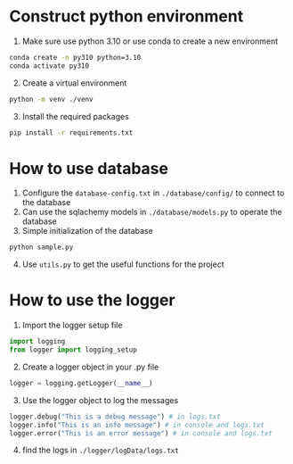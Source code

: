 # Construct python environment
1. Make sure use python 3.10 or use conda to create a new environment
```bash
conda create -n py310 python=3.10
conda activate py310
```
2. Create a virtual environment
```bash
python -m venv ./venv
```
3. Install the required packages
```bash
pip install -r requirements.txt
```

# How to use database
1. Configure the `database-config.txt` in `./database/config/` to connect to the database
2. Can use the sqlachemy models in `./database/models.py` to operate the database
3. Simple initialization of the database
```bash
python sample.py
```
4. Use `utils.py` to get the useful functions for the project

# How to use the logger
1. Import the logger setup file
```python
import logging
from logger import logging_setup
```
2. Create a logger object in your .py file
```python
logger = logging.getLogger(__name__)
```
3. Use the logger object to log the messages
```python
logger.debug("This is a debug message") # in logs.txt
logger.info("This is an info message") # in console and logs.txt
logger.error("This is an error message") # in console and logs.txt
```
4. find the logs in `./logger/logData/logs.txt`